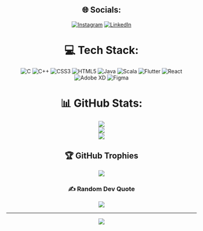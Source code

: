 <div align="center">

  ## 🌐 Socials:
   [![Instagram](https://img.shields.io/badge/Instagram-%23E4405F.svg?logo=Instagram&logoColor=white)](https://instagram.com/naleeka_) [![LinkedIn](https://img.shields.io/badge/LinkedIn-%230077B5.svg?logo=linkedin&logoColor=white)](https://www.linkedin.com/in/naleeka-kumarasinghe) 
  
  # 💻 Tech Stack:
  ![C](https://img.shields.io/badge/c-%2300599C.svg?style=for-the-badge&logo=c&logoColor=white) ![C++](https://img.shields.io/badge/c++-%2300599C.svg?style=for-the-badge&logo=c%2B%2B&logoColor=white) ![CSS3](https://img.shields.io/badge/css3-%231572B6.svg?style=for-the-badge&logo=css3&logoColor=white) ![HTML5](https://img.shields.io/badge/html5-%23E34F26.svg?style=for-the-badge&logo=html5&logoColor=white) ![Java](https://img.shields.io/badge/java-%23ED8B00.svg?style=for-the-badge&logo=openjdk&logoColor=white) ![Scala](https://img.shields.io/badge/scala-%23DC322F.svg?style=for-the-badge&logo=scala&logoColor=white) ![Flutter](https://img.shields.io/badge/Flutter-%2302569B.svg?style=for-the-badge&logo=Flutter&logoColor=white) ![React](https://img.shields.io/badge/react-%2320232a.svg?style=for-the-badge&logo=react&logoColor=%2361DAFB) ![Adobe XD](https://img.shields.io/badge/Adobe%20XD-470137?style=for-the-badge&logo=Adobe%20XD&logoColor=#FF61F6) ![Figma](https://img.shields.io/badge/figma-%23F24E1E.svg?style=for-the-badge&logo=figma&logoColor=white)
  # 📊 GitHub Stats:
  ![](https://github-readme-stats.vercel.app/api?username=itsNaleeka&theme=chartreuse-dark&hide_border=false&include_all_commits=false&count_private=false)<br/>
  ![](https://github-readme-streak-stats.herokuapp.com/?user=itsNaleeka&theme=chartreuse-dark&hide_border=false)<br/>
  ![](https://github-readme-stats.vercel.app/api/top-langs/?username=itsNaleeka&theme=chartreuse-dark&hide_border=false&include_all_commits=false&count_private=false&layout=compact)
  
  ## 🏆 GitHub Trophies
  ![](https://github-profile-trophy.vercel.app/?username=itsNaleeka&theme=monokai&no-frame=false&no-bg=true&margin-w=4)
  
  ### ✍️ Random Dev Quote
  ![](https://quotes-github-readme.vercel.app/api?type=vetical&theme=dark)
  
  ---
  [![](https://visitcount.itsvg.in/api?id=itsNaleeka&icon=3&color=6)](https://visitcount.itsvg.in)

</div>

